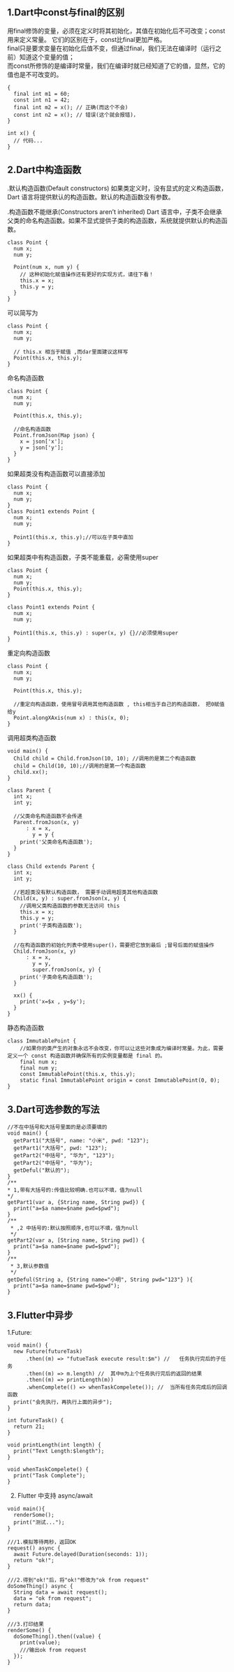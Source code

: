 ## 1.Dart中const与final的区别
用final修饰的变量，必须在定义时将其初始化，其值在初始化后不可改变；const用来定义常量。
它们的区别在于，const比final更加严格。  
final只是要求变量在初始化后值不变，但通过final，我们无法在编译时（运行之前）知道这个变量的值；  
而const所修饰的是编译时常量，我们在编译时就已经知道了它的值，显然，它的值也是不可改变的。

```
{
  final int m1 = 60;
  const int n1 = 42;
  final int m2 = x(); // 正确(而这个不会)
  const int n2 = x(); // 错误(这个就会报错)，
}

int x() {
  // 代码...
}
```
## 2.Dart中构造函数

.默认构造函数(Default constructors)
如果类定义时，没有显式的定义构造函数，Dart 语言将提供默认的构造函数。默认的构造函数没有参数。

.构造函数不能继承(Constructors aren’t inherited)
Dart 语言中，子类不会继承父类的命名构造函数。如果不显式提供子类的构造函数，系统就提供默认的构造函数。

```
class Point {
  num x;
  num y;

  Point(num x, num y) {
    // 这种初始化赋值操作还有更好的实现方式，请往下看！
    this.x = x;
    this.y = y;
  }
}
```
可以简写为  
```
class Point {
  num x;
  num y;

  // this.x 相当于赋值 ,而dar里面建议这样写
  Point(this.x, this.y);
}
```
命名构造函数
```
class Point { 
  num x; 
  num y; 

  Point(this.x, this.y); 

  //命名构造函数
  Point.fromJson(Map json) { 
    x = json['x']; 
    y = json['y']; 
  } 
}

```
如果超类没有构造函数可以直接添加
```
class Point {
  num x;
  num y;
}
class Point1 extends Point {
  num x;
  num y;

  Point1(this.x, this.y);//可以在子类中直加
}
```
如果超类中有构造函数，子类不能重载，必需使用super
```
class Point {
  num x;
  num y;
  Point(this.x, this.y);
}

class Point1 extends Point {
  num x;
  num y;

  Point1(this.x, this.y) : super(x, y) {}//必须使用super
}
```
重定向构造函数
```
class Point { 
  num x; 
  num y; 

  Point(this.x, this.y); 

  //重定向构造函数，使用冒号调用其他构造函数 , this相当于自己的构造函数， 把0赋值给y
  Point.alongXAxis(num x) : this(x, 0);
}
```
调用超类构造函数
```
void main() {
  Child child = Child.fromJson(10, 10); //调用的是第二个构造函数
  child = Child(10, 10);//调用的是第一个构造函数
  child.xx();
}

class Parent {
  int x;
  int y;

  //父类命名构造函数不会传递
  Parent.fromJson(x, y)
      : x = x,
        y = y {
    print('父类命名构造函数');
  }
}

class Child extends Parent {
  int x;
  int y;

  //若超类没有默认构造函数， 需要手动调用超类其他构造函数
  Child(x, y) : super.fromJson(x, y) {
    //调用父类构造函数的参数无法访问 this
    this.x = x;
    this.y = y;
    print('子类构造函数');
  }

  //在构造函数的初始化列表中使用super()，需要把它放到最后 ;冒号后面的赋值操作
  Child.fromJson(x, y)
      : x = x,
        y = y,
        super.fromJson(x, y) {
    print('子类命名构造函数');
  }

  xx() {
    print('x=$x , y=$y');
  }
}
```
静态构造函数
```
class ImmutablePoint {
    //如果你的类产生的对象永远不会改变，你可以让这些对象成为编译时常量。为此，需要定义一个 const 构造函数并确保所有的实例变量都是 final 的。
    final num x;
    final num y;
    const ImmutablePoint(this.x, this.y);
    static final ImmutablePoint origin = const ImmutablePoint(0, 0);
}
```
## 3.Dart可选参数的写法
```
//不在中括号和大括号里面的是必须要填的
void main() {
  getPart1("大括号", name: "小米", pwd: "123");
  getPart1("大括号", pwd: "123");
  getPart2("中括号", "华为", "123");
  getPart2("中括号", "华为");
  getDeful("默认的");
}
/**
* 1,带有大括号的:传值比较明确.也可以不填，值为null
*/
getPart1(var a, {String name, String pwd}) {
  print("a=$a name=$name pwd=$pwd");
}
/**
 * ,2 中括号的:默认按照顺序,也可以不填，值为null
 */
getPart2(var a, [String name, String pwd]) {
  print("a=$a name=$name pwd=$pwd");
}
/**
 * 3,默认参数值
 */
getDeful(String a, {String name="小明", String pwd="123"} ){
  print("a=$a name=$name pwd=$pwd");
}
```
## 3.Flutter中异步
1.Future:
```
void main() {
  new Future(futureTask)
      .then((m) => "futueTask execute result:$m") //   任务执行完后的子任务
      .then((m) => m.length) //  其中m为上个任务执行完后的返回的结果
      .then((m) => printLength(m))
      .whenComplete(() => whenTaskCompelete()); //  当所有任务完成后的回调函数
  print("会先执行，再执行上面的异步");
}

int futureTask() {
  return 21;
}

void printLength(int length) {
  print("Text Length:$length");
}

void whenTaskCompelete() {
  print("Task Complete");
}
```
2. Flutter 中支持 async/await
```
void main(){
  renderSome();
  print("测试...");
}

///1.模拟等待两秒，返回OK
request() async {
  await Future.delayed(Duration(seconds: 1));
  return "ok!";
}

///2.得到"ok!"后，将"ok!"修改为"ok from request"
doSomeThing() async {
  String data = await request();
  data = "ok from request";
  return data;
}

///3.打印结果
renderSome() {
  doSomeThing().then((value) {
    print(value);
    ///输出ok from request
  });
}
```
